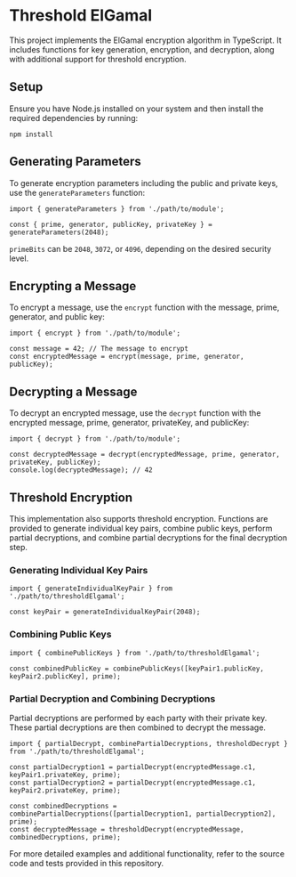 # Threshold ElGamal

This project implements the ElGamal encryption algorithm in TypeScript. It includes functions for key generation, encryption, and decryption, along with additional support for threshold encryption.

## Setup

Ensure you have Node.js installed on your system and then install the required dependencies by running:

```
npm install
```

## Generating Parameters

To generate encryption parameters including the public and private keys, use the `generateParameters` function:

```
import { generateParameters } from './path/to/module';

const { prime, generator, publicKey, privateKey } = generateParameters(2048);
```

`primeBits` can be `2048`, `3072`, or `4096`, depending on the desired security level.

## Encrypting a Message

To encrypt a message, use the `encrypt` function with the message, prime, generator, and public key:

```
import { encrypt } from './path/to/module';

const message = 42; // The message to encrypt
const encryptedMessage = encrypt(message, prime, generator, publicKey);
```

## Decrypting a Message

To decrypt an encrypted message, use the `decrypt` function with the encrypted message, prime, generator, privateKey, and publicKey:

```
import { decrypt } from './path/to/module';

const decryptedMessage = decrypt(encryptedMessage, prime, generator, privateKey, publicKey);
console.log(decryptedMessage); // 42
```

## Threshold Encryption

This implementation also supports threshold encryption. Functions are provided to generate individual key pairs, combine public keys, perform partial decryptions, and combine partial decryptions for the final decryption step.

### Generating Individual Key Pairs

```
import { generateIndividualKeyPair } from './path/to/thresholdElgamal';

const keyPair = generateIndividualKeyPair(2048);
```

### Combining Public Keys

```
import { combinePublicKeys } from './path/to/thresholdElgamal';

const combinedPublicKey = combinePublicKeys([keyPair1.publicKey, keyPair2.publicKey], prime);
```

### Partial Decryption and Combining Decryptions

Partial decryptions are performed by each party with their private key. These partial decryptions are then combined to decrypt the message.

```
import { partialDecrypt, combinePartialDecryptions, thresholdDecrypt } from './path/to/thresholdElgamal';

const partialDecryption1 = partialDecrypt(encryptedMessage.c1, keyPair1.privateKey, prime);
const partialDecryption2 = partialDecrypt(encryptedMessage.c1, keyPair2.privateKey, prime);

const combinedDecryptions = combinePartialDecryptions([partialDecryption1, partialDecryption2], prime);
const decryptedMessage = thresholdDecrypt(encryptedMessage, combinedDecryptions, prime);
```

For more detailed examples and additional functionality, refer to the source code and tests provided in this repository.
